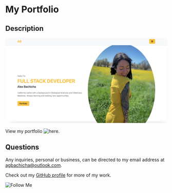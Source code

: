 # My Portfolio

## Description

![Portfolio Screenshot](assets/portfolioscreenshot.png)

View my portfolio ![here](https://alexbachicha.github.io/PortfolioV2/).

## Questions

Any inquiries, personal or business, can be directed to my email address at <agbachicha@outlook.com>.

Check out my [GitHub profile](https://github.com/alexbachicha) for more of my work.

![Follow Me](https://img.shields.io/github/followers/alexbachicha?label=Follow%20Me&style=social)